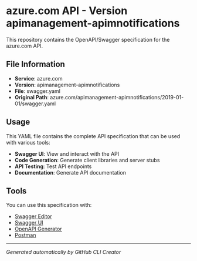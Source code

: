 # azure.com API - Version apimanagement-apimnotifications

This repository contains the OpenAPI/Swagger specification for the azure.com API.

## File Information

- **Service**: azure.com
- **Version**: apimanagement-apimnotifications
- **File**: swagger.yaml
- **Original Path**: azure.com/apimanagement-apimnotifications/2019-01-01/swagger.yaml

## Usage

This YAML file contains the complete API specification that can be used with various tools:

- **Swagger UI**: View and interact with the API
- **Code Generation**: Generate client libraries and server stubs
- **API Testing**: Test API endpoints
- **Documentation**: Generate API documentation

## Tools

You can use this specification with:

- [Swagger Editor](https://editor.swagger.io/)
- [Swagger UI](https://swagger.io/tools/swagger-ui/)
- [OpenAPI Generator](https://openapi-generator.tech/)
- [Postman](https://www.postman.com/)

---

*Generated automatically by GitHub CLI Creator*
